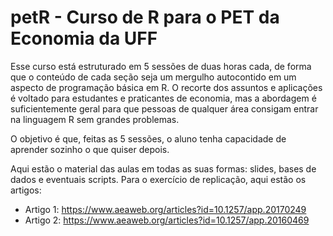 # petR - Curso de R para o PET da Economia da UFF

Esse curso está estruturado em 5 sessões de duas horas cada, de forma que o conteúdo de cada seção seja um mergulho autocontido em um aspecto de programação básica em R. O recorte dos assuntos e aplicações é voltado para estudantes e praticantes de economia, mas a abordagem é suficientemente geral para que pessoas de qualquer área consigam entrar na linguagem R sem grandes problemas.

O objetivo é que, feitas as 5 sessões, o aluno tenha capacidade de aprender sozinho o que quiser depois. 


Aqui estão o material das aulas em todas as suas formas: slides, bases de dados e eventuais scripts. Para o exercício de replicação, aqui estão os artigos:

* Artigo 1: https://www.aeaweb.org/articles?id=10.1257/app.20170249
* Artigo 2: https://www.aeaweb.org/articles?id=10.1257/app.20160469

